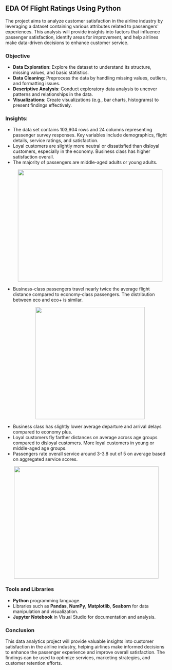 ## EDA Of Flight Ratings Using Python 

The project aims to analyze customer satisfaction in the airline industry by leveraging a dataset containing various attributes related to passengers' experiences. This analysis will provide insights into factors that influence passenger satisfaction, identify areas for improvement, and help airlines make data-driven decisions to enhance customer service.

### Objective
* **Data Exploration**: Explore the dataset to understand its structure, missing values, and basic statistics.
* **Data Cleaning**: Preprocess the data by handling missing values, outliers, and formatting issues.
* **Descriptive Analysis**: Conduct exploratory data analysis to uncover patterns and relationships in the data.
* **Visualizations**: Create visualizations (e.g., bar charts, histograms) to present findings effectively.

### Insights:
* The data set contains 103,904 rows and 24 columns representing passenger survey responses. Key variables include demographics, flight details, service ratings, and satisfaction.
* Loyal customers are slightly more neutral or dissatisfied than disloyal customers, especially in the economy. Business class has higher satisfaction overall.
* The majority of passengers are middle-aged adults or young adults. <p align="center"> <img src="https://github.com/Utkarsh11-git/EDA_Python_Flight_Rating/assets/92782014/0d50a68a-5559-47ce-9172-f9d45119a656.png" width="450" height="350"> </p>
* Business-class passengers travel nearly twice the average flight distance compared to economy-class passengers. The distribution between eco and eco+ is similar. <p align="center"> <img src="https://github.com/Utkarsh11-git/EDA_Python_Flight_Rating/assets/92782014/dc0f98b9-181d-4902-b81b-5a83cb72b3ba.png" width="340" height="350"> </p>
* Business class has slightly lower average departure and arrival delays compared to economy plus.
* Loyal customers fly farther distances on average across age groups compared to disloyal customers. More loyal customers in young or middle-aged age groups.
* Passengers rate overall service around 3-3.8 out of 5 on average based on aggregated service scores.
<p align="center">
<img src="https://github.com/Utkarsh11-git/EDA_Python_Flight_Rating/assets/92782014/b9913198-8068-4dd4-987a-743b4c2ae2a9.png" width="450" height="350">
</p>

### Tools and Libraries
* **Python** programming language.
* Libraries such as **Pandas**, **NumPy**, **Matplotlib**, **Seaborn** for data manipulation and visualization.
* **Jupyter Notebook** in Visual Studio for documentation and analysis.
  
### Conclusion
This data analytics project will provide valuable insights into customer satisfaction in the airline industry, helping airlines make informed decisions to enhance the passenger experience and improve overall satisfaction. The findings can be used to optimize services, marketing strategies, and customer retention efforts.
